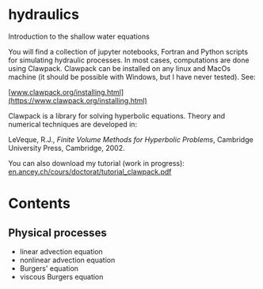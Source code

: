# hydraulics
Introduction to the shallow water equations

You will find a collection of jupyter notebooks, Fortran and Python scripts for simulating hydraulic processes. In most cases, computations are done using Clawpack. Clawpack can be installed on any linux and MacOs machine (it should be possible with Windows, but I have never tested). See:

[www.clawpack.org/installing.html](https://www.clawpack.org/installing.html)

Clawpack is a library for solving hyperbolic equations. Theory and numerical techniques are developed in:

LeVeque, R.J., *Finite Volume Methods for Hyperbolic Problems*, Cambridge University Press, Cambridge, 2002.

You can also download my tutorial (work in progress):
[en.ancey.ch/cours/doctorat/tutorial_clawpack.pdf](http://en.ancey.ch/cours/doctorat/tutorial_clawpack.pdf)

# Contents
## Physical processes
* linear advection equation
* nonlinear advection equation
* Burgers' equation
* viscous Burgers equation

